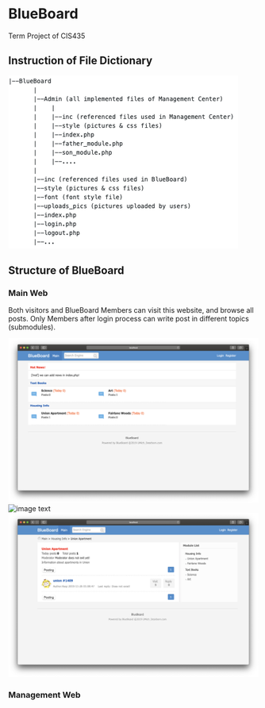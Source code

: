# BlueBoard
Term Project of CIS435

## Instruction of File Dictionary

![image text](imgs/directory.png)
       
## Structure of BlueBoard
### Main Web
Both visitors and BlueBoard Members can visit this website, and browse all posts. Only Members after login process can write post in different topics (submodules).

![image text](img_pages/main_page.png)
![image text](img_pages/usr_login.png)
![image text](img_pages/e.g._post_page.png)

### Management Web
